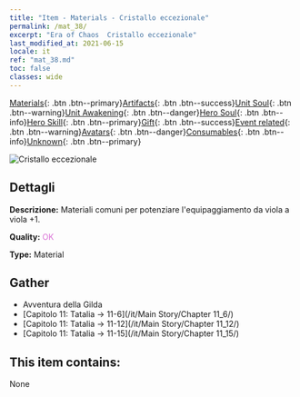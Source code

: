 ```yaml
---
title: "Item - Materials - Cristallo eccezionale"
permalink: /mat_38/
excerpt: "Era of Chaos  Cristallo eccezionale"
last_modified_at: 2021-06-15
locale: it
ref: "mat_38.md"
toc: false
classes: wide
---
```

 [Materials](/ItemsIT/){: .btn .btn--primary}[Artifacts](/ItemsIT/Artifacts/){: .btn .btn--success}[Unit Soul](/ItemsIT/UnitSoul/){: .btn .btn--warning}[Unit Awakening](/ItemsIT/UnitAwakening/){: .btn .btn--danger}[Hero Soul](/ItemsIT/HeroSoul/){: .btn .btn--info}[Hero Skill](/ItemsIT/HeroSkill/){: .btn .btn--primary}[Gift](/ItemsIT/Gift/){: .btn .btn--success}[Event related](/ItemsIT/Events/){: .btn .btn--warning}[Avatars](/ItemsIT/Avatars/){: .btn .btn--danger}[Consumables](/ItemsIT/Consumables/){: .btn .btn--info}[Unknown](/ItemsIT/Unknown/){: .btn .btn--primary}

 ![Cristallo eccezionale](/images/t/i_cailiao_shuijing2.png)

## Dettagli
 **Descrizione:** Materiali comuni per potenziare l'equipaggiamento da viola a viola +1.

 **Quality:** <span style="color: #DA70D6">OK</span>

 **Type:** Material

## Gather

*    Avventura della Gilda 
*    [Capitolo 11: Tatalia -> 11-6](/it/Main Story/Chapter 11_6/) 
*    [Capitolo 11: Tatalia -> 11-12](/it/Main Story/Chapter 11_12/) 
*    [Capitolo 11: Tatalia -> 11-15](/it/Main Story/Chapter 11_15/) 

## This item contains:

  None

